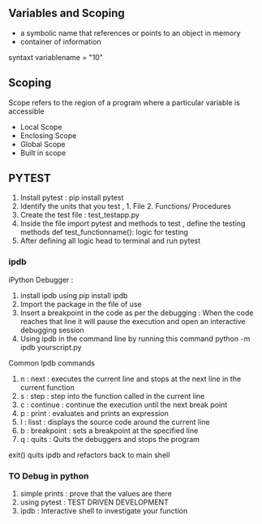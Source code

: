 ## Variables and Scoping 
- a symbolic name that references or points to an object in memory 
- container of information 

syntaxt 
variablename = "10"

## Scoping 
Scope refers to the region of a program where a particular variable is accessible 

- Local Scope 
- Enclosing Scope 
- Global Scope 
- Built in scope 


## PYTEST 
1. Install pytest : pip install pytest
2. Identify the units that you test , 1. File 2. Functions/ Procedures 
3. Create the test file : test_testapp.py
4. Inside the file import pytest and methods to test , define the testing methods 
def test_functionname():
    logic for testing 
5. After defining all logic head to terminal and run pytest 


### ipdb 
iPython Debugger : 
1. install ipdb using pip install ipdb 
2. Import the package in the file of use 
3. Insert a breakpoint in the code as per the debugging : When the code reaches that line it will pause the execution and open an interactive debugging session
4. Using ipdb in the command line by running this command 
python -m ipdb yourscript.py

Common Ipdb commands 
1. n : next : executes the current line and stops at the next line in the current function
2. s : step : step into the function called in the current line 
3. c : continue : continue the execution until the next break point 
4. p : print : evaluates and prints an expression 
5. l : lisst : displays the source code around the current line
6. b : breakpoint : sets a breakpoint at the specified line
7. q : quits : Quits the debuggers and stops the program

exit()  quits ipdb and refactors back to main shell

### TO Debug in python 
1. simple prints : prove that the values are there 
2. using pytest : TEST DRIVEN DEVELOPMENT 
3. ipdb : Interactive shell to investigate your function